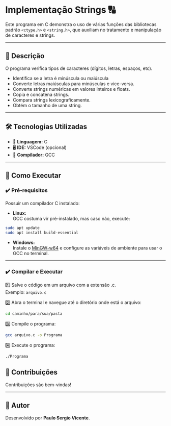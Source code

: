 # Implementação Strings 🔠

Este programa em C demonstra o uso de várias funções das bibliotecas padrão `<ctype.h>` e `<string.h>`, que auxiliam no tratamento e manipulação de caracteres e strings.

---

## 📜 Descrição

O programa verifica tipos de caracteres (dígitos, letras, espaços, etc).
- Identifica se a letra é minúscula ou maiúscula
- Converte letras maiúsculas para minúsculas e vice-versa.
- Converte strings numéricas em valores inteiros e floats.
- Copia e concatena strings.
- Compara strings lexicograficamente.
- Obtém o tamanho de uma string.

---

## 🛠️ Tecnologias Utilizadas

- 🧠 **Linguagem:** C
- 🖥️ **IDE:** VSCode (opcional)
- 🔧 **Compilador:** GCC

---

## 🚀 Como Executar

### ✔️ Pré-requisitos

Possuir um compilador C instalado:

- **Linux:**  
GCC costuma vir pré-instalado, mas caso não, execute:  
```bash
sudo apt update
sudo apt install build-essential
```

- **Windows:**  
Instale o [MinGW-w64](https://www.mingw-w64.org/) e configure as variáveis de ambiente para usar o GCC no terminal.

---

### ✔️ Compilar e Executar

1️⃣ Salve o código em um arquivo com a extensão .c.  
Exemplo: ```arquivo.c```

2️⃣ Abra o terminal e navegue até o diretório onde está o arquivo:  
```bash
cd caminho/para/sua/pasta
```

3️⃣ Compile o programa:  
```bash
gcc arquivo.c -o Programa
```

4️⃣ Execute o programa:  
```bash
./Programa
```

## 🤝 Contribuições

Contribuições são bem-vindas!  

---

## 🙌 Autor

Desenvolvido por **Paulo Sergio Vicente**. 

